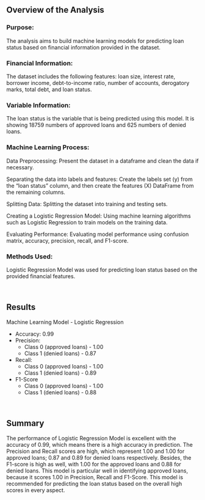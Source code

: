 ## Overview of the Analysis

### Purpose: 
The analysis aims to build machine learning models for predicting loan status based on financial information provided in the dataset.


### Financial Information: 
The dataset includes the following features: loan size, interest rate, borrower income, debt-to-income ratio, number of accounts, derogatory marks, total debt, and loan status.


### Variable Information:
The loan status is the variable that is being predicted using this model. It is showing 18759 numbers of approved loans and 625 numbers of denied loans.


### Machine Learning Process:
Data Preprocessing: Present the dataset in a dataframe and clean the data if necessary.

Separating the data into labels and features: Create the labels set (y)  from the “loan status” column, and then create the features (X) DataFrame from the remaining columns. 

Splitting Data: Splitting the dataset into training and testing sets.

Creating a Logistic Regression Model: Using machine learning algorithms such as Logistic Regression to train models on the training data.

Evaluating Performance: Evaluating model performance using confusion matrix, accuracy, precision, recall, and F1-score.


### Methods Used: 
Logistic Regression Model was used for predicting loan status based on the provided financial features.

<br />

## Results
Machine Learning Model - Logistic Regression
- Accuracy: 0.99
- Precision: 
    - Class 0 (approved loans) - 1.00
    - Class 1 (denied loans) - 0.87
- Recall: 
    - Class 0 (approved loans) - 1.00
    - Class 1 (denied loans) - 0.89
- F1-Score
    - Class 0 (approved loans) - 1.00
    - Class 1 (denied loans) - 0.88

<br />

## Summary
The performance of Logistic Regression Model is excellent with the accuracy of 0.99, which means there is a high accuracy in prediction. The Precision and Recall scores are high, which represent 1.00 and 1.00 for approved loans; 0.87 and 0.89 for denied loans respectively. Besides, the F1-score is high as well, with 1.00 for the approved loans and 0.88 for denied loans. This model is particular well in identifying approved loans, because it scores 1.00 in Precision, Recall and F1-Score. This model is recommended for predicting the loan status based on the overall high scores in every aspect. 

